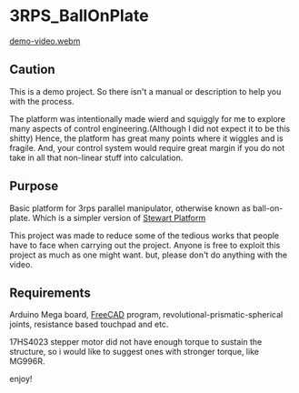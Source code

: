 # 3RPS_BallOnPlate

[demo-video.webm](https://github.com/pumaka/3RPS_BallOnPlate/assets/20409181/059b1a9c-9f9c-42d1-96a6-e65335298a7a)

## Caution

This is a demo project. So there isn't a manual or description to help you with the process.

The platform was intentionally made wierd and squiggly for me to explore many aspects of control engineering.(Although I did not expect it to be this shitty)
Hence, the platform has great many points where it wiggles and is fragile. And, your control system would require great margin if you do not take in all that non-linear stuff into calculation.  

## Purpose

Basic platform for 3rps parallel manipulator, otherwise known as ball-on-plate. Which is a simpler version of [Stewart Platform](https://en.wikipedia.org/wiki/Stewart_platform)

This project was made to reduce some of the tedious works that people have to face when carrying out the project.
Anyone is free to exploit this project as much as one might want. but, please don't do anything with the video. 

## Requirements

Arduino Mega board, [FreeCAD](https://github.com/FreeCAD/FreeCAD) program, revolutional-prismatic-spherical joints, resistance based touchpad and etc.

17HS4023 stepper motor did not have enough torque to sustain the structure, so i would like to suggest ones with stronger torque, like MG996R.

enjoy!
